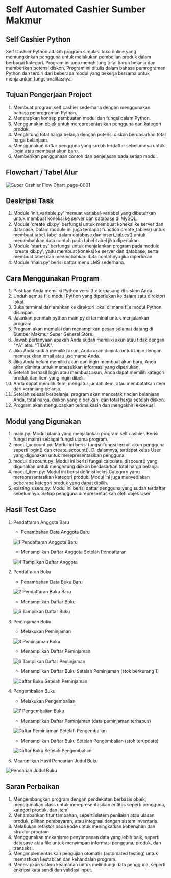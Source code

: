 # Self Automated Cashier Sumber Makmur
## Self Cashier Python
Self Cashier Python adalah program simulasi toko online yang memungkinkan pengguna untuk melakukan pembelian produk dalam berbagai kategori. Program ini juga menghitung total harga belanja dan memberikan potensi diskon. Program ini ditulis dalam bahasa pemrograman Python dan terdiri dari beberapa modul yang bekerja bersama untuk menjalankan fungsionalitasnya.

## Tujuan Pengerjaan Project
1.  Membuat program self cashier sederhana dengan menggunakan bahasa pemrograman Python.
2.  Menerapkan konsep pembuatan modul dan fungsi dalam Python.
3.  Menggunakan objek untuk merepresentasikan pengguna dan kategori produk.
4.  Menghitung total harga belanja dengan potensi diskon berdasarkan total harga belanjaan.
5.  Menggunakan daftar pengguna yang sudah terdaftar sebelumnya untuk login atau membuat akun baru.
6.  Memberikan penggunaan contoh dan penjelasan pada setiap modul.

## Flowchart / Tabel Alur
![Super Cashier Flow Chart_page-0001](https://github.com/ardygfr/ardygfr/assets/135483133/adb24537-4551-4568-8227-c9ef8a8fabfc)

## Deskripsi Task
1. Module 'init_variable.py' memuat variabel-variabel yang dibutuhkan untuk membuat koneksi ke server dan database di MySQL.
2. Module 'create_db.py' berfungsi untuk membuat koneksi ke server dan database. Dalam module ini juga terdapat function create_tables() untuk membuat tabel-tabel dalam database dan insert_tables() untuk menambahkan data contoh pada tabel-tabel jika diperlukan.
3. Module 'start.py' berfungsi untuk menjalankan program pada module 'create_db.py', yaitu membuat koneksi ke server dan database, serta membuat tabel dan menambahkan data contohnya jika diperlukan.
4. Module 'main.py' berisi daftar menu LMS sederhana.

## Cara Menggunakan Program
1. Pastikan Anda memiliki Python versi 3.x terpasang di sistem Anda.
2. Unduh semua file modul Python yang diperlukan ke dalam satu direktori lokal.
3. Buka terminal dan arahkan ke direktori lokal di mana file modul Python disimpan.
4. Jalankan perintah python main.py di terminal untuk menjalankan program.
5. Program akan memulai dan menampilkan pesan selamat datang di Sumber Makmur Super General Store.
6. Jawab pertanyaan apakah Anda sudah memiliki akun atau tidak dengan "YA" atau "TIDAK".
7. Jika Anda sudah memiliki akun, Anda akan diminta untuk login dengan memasukkan email atau username Anda.
8. Jika Anda belum memiliki akun dan ingin membuat akun baru, Anda akan diminta untuk memasukkan informasi yang diperlukan.
9. Setelah berhasil login atau membuat akun, Anda dapat memilih kategori produk dan item yang ingin dibeli.
10. Anda dapat memilih item, mengatur jumlah item, atau membatalkan item dari keranjang belanja.
11. Setelah selesai berbelanja, program akan mencetak rincian belanjaan Anda, total harga, diskon yang diberikan, dan total harga setelah diskon.
12. Program akan mengucapkan terima kasih dan mengakhiri eksekusi.

## Modul yang Digunakan
1. main.py: Modul utama yang menjalankan program self cashier. Berisi fungsi main() sebagai fungsi utama program.
2. modul_account.py: Modul ini berisi fungsi-fungsi terkait akun pengguna seperti login() dan create_account(). Di dalamnya, terdapat kelas User yang digunakan untuk merepresentasikan pengguna.
3. modul_discount.py: Modul ini berisi fungsi calculate_discount() yang digunakan untuk menghitung diskon berdasarkan total harga belanja.
4. modul_item.py: Modul ini berisi definisi kelas Category yang merepresentasikan kategori produk. Modul ini juga menyediakan beberapa kategori produk yang dapat dipilih.
5. existing_users.py: Modul ini berisi daftar pengguna yang sudah terdaftar sebelumnya. Setiap pengguna direpresentasikan oleh objek User

## Hasil Test Case
1. Pendaftaran Anggota Baru

    - Penambahan Data Anggota Baru

    ![1 Pendaftaran Anggota Baru](https://user-images.githubusercontent.com/109220639/180597034-aa853286-f291-4ca3-9633-ca7678568647.jpg)

    - Menampilkan Daftar Anggota Setelah Pendaftaran

    ![4 Tampilkan Daftar Anggota](https://user-images.githubusercontent.com/109220639/180597039-0df64db9-625c-44b8-8da7-661a3f932c59.jpg)

2. Pendaftaran Buku

    - Penambahan Data Buku Baru
    
    ![2 Pendaftaran Buku Baru](https://user-images.githubusercontent.com/109220639/180597228-5fc20b1d-7ebf-4e59-87bd-0c4b66c94434.jpeg)
    
    - Menampilkan Daftar Buku 
    
    ![5 Tampilkan Daftar Buku](https://user-images.githubusercontent.com/109220639/180597232-f9d7f8bb-e7b8-46d4-b91c-fad65f0f1854.jpeg)
    
3. Peminjaman Buku

    - Melakukan Peminjaman
    
    ![3 Peminjaman Buku](https://user-images.githubusercontent.com/109220639/180597274-acfcaa86-c65c-4117-b098-6297c6168ee4.jpeg)

    - Menampilkan Daftar Peminjaman
    
    ![6 Tampilkan Daftar Peminjaman](https://user-images.githubusercontent.com/109220639/180597280-6e9efba5-21bf-478a-a628-1074b42eb456.jpeg)

    - Menampilkan Daftar Buku Setelah Peminjaman (stok berkurang 1)
    
    ![Daftar Buku Setelah Peminjaman](https://user-images.githubusercontent.com/109220639/180597288-40e27e4d-d0f4-444e-87fc-2ce4ffff80c9.jpeg)

4. Pengembalian Buku

    - Melakukan Pengembalian 
    
    ![7 Pengembalian Buku](https://user-images.githubusercontent.com/109220639/180597304-0e910549-f768-4b80-a928-9fde3301a662.jpeg)

    - Menampilkan Daftar Peminjaman (data peminjaman terhapus)
    
    ![Daftar Peminjaman Setelah Pengembalian](https://user-images.githubusercontent.com/109220639/180597312-4c24b1e7-5e36-475e-9c15-4d5a992eed73.jpeg)

    - Menampilkan Daftar Buku Setelah Pengembalian (stok terupdate)
    
    ![Daftar Buku Setelah Pengembalian](https://user-images.githubusercontent.com/109220639/180597320-f2c31016-1e1f-4f3c-b352-81b746a481c9.jpeg)

5. Meampilkan Hasil Pencarian Judul Buku

![Pencarian Judul Buku](https://user-images.githubusercontent.com/109220639/180597323-2f7313e6-e67f-4772-9f4c-2a18248625b6.jpeg)

## Saran Perbaikan
1. Mengembangkan program dengan pendekatan berbasis objek, menggunakan class untuk merepresentasikan entitas seperti pengguna, kategori produk, dan item.
2. Menambahkan fitur tambahan, seperti sistem penilaian atau ulasan produk, pilihan pembayaran, atau integrasi dengan sistem inventaris.
3. Melakukan refaktor pada kode untuk meningkatkan kebersihan dan struktur program.
4. Menggunakan mekanisme penyimpanan data yang lebih baik, seperti database atau file untuk menyimpan informasi pengguna, produk, dan transaksi.
5. Mengimplementasikan pengujian otomatis (automated testing) untuk memastikan kestabilan dan kehandalan program.
6. Menerapkan sistem keamanan untuk melindungi data pengguna, seperti enkripsi kata sandi dan validasi input.
